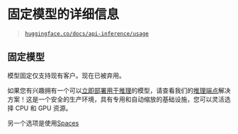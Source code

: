 # 固定模型的详细信息

> [`huggingface.co/docs/api-inference/usage`](https://huggingface.co/docs/api-inference/usage)

## 固定模型

模型固定仅支持现有客户。现在已被弃用。

如果您有兴趣拥有一个可以[立即部署用于推理](https://ui.endpoints.huggingface.co/new)的模型，请查看我们的[推理端点](https://huggingface.co/inference-endpoints)解决方案！这是一个安全的生产环境，具有专用和自动缩放的基础设施，您可以灵活选择 CPU 和 GPU 资源。

另一个选项是使用[Spaces](https://huggingface.co/docs/hub/spaces-overview)
